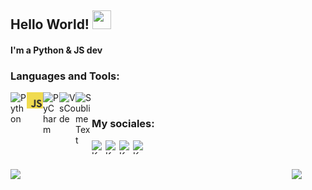 ## Hello World! <img src="https://i.imgur.com/R5XvYXS.gif" width="30px" height="30px" />

#### I'm a Python & JS dev

### Languages and Tools:

[<img align="left" alt="Python" width="26px" src="https://upload.wikimedia.org/wikipedia/commons/thumb/c/c3/Python-logo-notext.svg/2048px-Python-logo-notext.svg.png" />](#)
[<img align="left" alt="JavaScript" width="26px" src="https://raw.githubusercontent.com/github/explore/80688e429a7d4ef2fca1e82350fe8e3517d3494d/topics/javascript/javascript.png" />](#)
[<img align="left" alt="PyCharm" width="26px" src="https://upload.wikimedia.org/wikipedia/commons/thumb/1/1d/PyCharm_Icon.svg/512px-PyCharm_Icon.svg.png" />](#)
[<img align="left" alt="VsCode" width="26px" src="https://upload.wikimedia.org/wikipedia/commons/9/9a/Visual_Studio_Code_1.35_icon.svg" />](#)
[<img align="left" alt="Sublime Text" width="26px" src="https://avatars3.githubusercontent.com/u/684879?s=400&amp;v=4" />](#)

<br />

### My sociales:

[<img align="left" alt="Knedme | Telegram" width="22px" height="22px" src="https://i.ibb.co/p6TyDwq/tg.png" />](https://t.me/Knedme)
[<img align="left" alt="Knedme | Discord" width="22px" height="22px" src="https://i.ibb.co/Yfb1CVL/discord.png" />](https://discord.com/users/498945298085969921)
[<img align="left" alt="Knedme | Youtube" width="22px" height="22px" src="https://i.ibb.co/MMkL9Mj/yt.png" />](https://www.youtube.com/@knedme)
[<img align="left" alt="Knedme | Steam" width="22px" height="22px" src="https://i.ibb.co/q5fc9QB/steam.png" />](https://steamcommunity.com/id/Knedme/)

<br />

##
<img src="https://github-readme-stats.vercel.app/api?username=Knedme&theme=dark&show_icons=true" align="left" width=450>
<img src="https://github-readme-stats.vercel.app/api/top-langs/?username=knedme&layout=compact&theme=dark" align="top" width=350>
